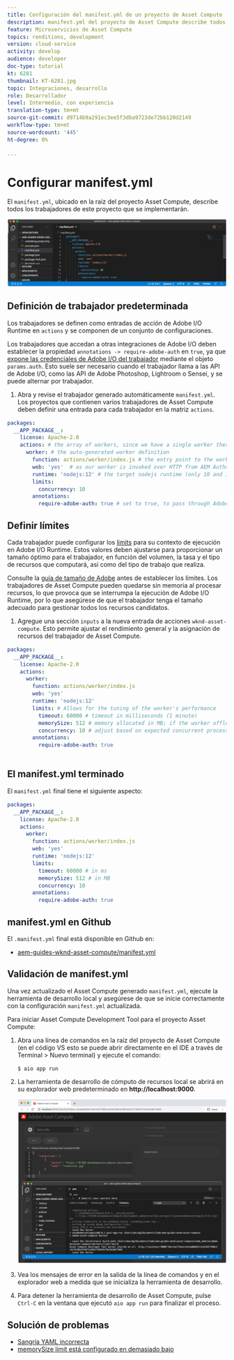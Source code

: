 ```yaml
---
title: Configuración del manifest.yml de un proyecto de Asset Compute
description: manifest.yml del proyecto de Asset Compute describe todos los trabajadores de este proyecto que se implementarán.
feature: Microservicios de Asset Compute
topics: renditions, development
version: cloud-service
activity: develop
audience: developer
doc-type: tutorial
kt: 6281
thumbnail: KT-6281.jpg
topic: Integraciones, desarrollo
role: Desarrollador
level: Intermedio, con experiencia
translation-type: tm+mt
source-git-commit: d9714b9a291ec3ee5f3dba9723de72bb120d2149
workflow-type: tm+mt
source-wordcount: '445'
ht-degree: 0%

---
```



# Configurar manifest.yml

El `manifest.yml`, ubicado en la raíz del proyecto Asset Compute, describe todos los trabajadores de este proyecto que se implementarán.

![manifest.yml](./assets/manifest/manifest.png)

## Definición de trabajador predeterminada

Los trabajadores se definen como entradas de acción de Adobe I/O Runtime en `actions` y se componen de un conjunto de configuraciones.

Los trabajadores que accedan a otras integraciones de Adobe I/O deben establecer la propiedad `annotations -> require-adobe-auth` en `true`, ya que [expone las credenciales de Adobe I/O del trabajador](https://docs.adobe.com/content/help/en/asset-compute/using/extend/develop-custom-application.html#access-adobe-apis) mediante el objeto `params.auth`. Esto suele ser necesario cuando el trabajador llama a las API de Adobe I/O, como las API de Adobe Photoshop, Lightroom o Sensei, y se puede alternar por trabajador.

1. Abra y revise el trabajador generado automáticamente `manifest.yml`. Los proyectos que contienen varios trabajadores de Asset Compute deben definir una entrada para cada trabajador en la matriz `actions`.

```yml
packages:
  __APP_PACKAGE__:
    license: Apache-2.0
    actions: # the array of workers, since we have a single worker there is only one entry beneath actions
      worker: # the auto-generated worker definition
        function: actions/worker/index.js # the entry point to the worker 
        web: 'yes'  # as our worker is invoked over HTTP from AEM Author service
        runtime: 'nodejs:12' # the target nodejs runtime (only 10 and 12 are supported)
        limits:
          concurrency: 10
        annotations:
          require-adobe-auth: true # set to true, to pass through Adobe I/O access token/client id via params.auth in the worker, typically required when the worker calls out to Adobe I/O APIs such as the Adobe Photoshop, Lightroom or Sensei APIs.
```

## Definir límites

Cada trabajador puede configurar los [limits](https://www.adobe.io/apis/experienceplatform/runtime/docs.html#!adobedocs/adobeio-runtime/master/guides/system_settings.md) para su contexto de ejecución en Adobe I/O Runtime. Estos valores deben ajustarse para proporcionar un tamaño óptimo para el trabajador, en función del volumen, la tasa y el tipo de recursos que computará, así como del tipo de trabajo que realiza.

Consulte la [guía de tamaño de Adobe](https://docs.adobe.com/content/help/en/asset-compute/using/extend/develop-custom-application.html#sizing-workers) antes de establecer los límites. Los trabajadores de Asset Compute pueden quedarse sin memoria al procesar recursos, lo que provoca que se interrumpa la ejecución de Adobe I/O Runtime, por lo que asegúrese de que el trabajador tenga el tamaño adecuado para gestionar todos los recursos candidatos.

1. Agregue una sección `inputs` a la nueva entrada de acciones `wknd-asset-compute`. Esto permite ajustar el rendimiento general y la asignación de recursos del trabajador de Asset Compute.

```yml
packages:
  __APP_PACKAGE__:
    license: Apache-2.0
    actions: 
      worker:
        function: actions/worker/index.js 
        web: 'yes' 
        runtime: 'nodejs:12'
        limits: # Allows for the tuning of the worker's performance
          timeout: 60000 # timeout in milliseconds (1 minute)
          memorySize: 512 # memory allocated in MB; if the worker offloads heavy computational work to other Web services this number can be reduced
          concurrency: 10 # adjust based on expected concurrent processing and timeout 
        annotations:
          require-adobe-auth: true
           
```

## El manifest.yml terminado

El `manifest.yml` final tiene el siguiente aspecto:

```yml
packages:
  __APP_PACKAGE__:
    license: Apache-2.0
    actions: 
      worker:
        function: actions/worker/index.js 
        web: 'yes' 
        runtime: 'nodejs:12'
        limits:
          timeout: 60000 # in ms
          memorySize: 512 # in MB
          concurrency: 10 
        annotations:
          require-adobe-auth: true
```

## manifest.yml en Github

El `.manifest.yml` final está disponible en Github en:

+ [aem-guides-wknd-asset-compute/manifest.yml](https://github.com/adobe/aem-guides-wknd-asset-compute/blob/master/manifest.yml)


## Validación de manifest.yml

Una vez actualizado el Asset Compute generado `manifest.yml`, ejecute la herramienta de desarrollo local y asegúrese de que se inicie correctamente con la configuración `manifest.yml` actualizada.

Para iniciar Asset Compute Development Tool para el proyecto Asset Compute:

1. Abra una línea de comandos en la raíz del proyecto de Asset Compute (en el código VS esto se puede abrir directamente en el IDE a través de Terminal > Nuevo terminal) y ejecute el comando:

   ```
   $ aio app run
   ```

1. La herramienta de desarrollo de cómputo de recursos local se abrirá en su explorador web predeterminado en __http://localhost:9000__.

   ![ejecución de aplicación de aio](assets/environment-variables/aio-app-run.png)

1. Vea los mensajes de error en la salida de la línea de comandos y en el explorador web a medida que se inicializa la herramienta de desarrollo.
1. Para detener la herramienta de desarrollo de Asset Compute, pulse `Ctrl-C` en la ventana que ejecutó `aio app run` para finalizar el proceso.

## Solución de problemas

+ [Sangría YAML incorrecta](../troubleshooting.md#incorrect-yaml-indentation)
+ [memorySize limit está configurado en demasiado bajo](../troubleshooting.md#memorysize-limit-is-set-too-low)
